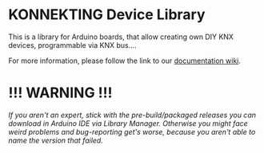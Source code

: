 # KONNEKTING Device Library
This is a library for Arduino boards, that allow creating own DIY KNX devices, programmable via KNX bus.... 

For more information, please follow the link to our [documentation wiki](https://wiki.konnekting.de/).

# !!! WARNING !!!

*If you aren't an expert, stick with the pre-build/packaged releases you can download in Arduino IDE via Library Manager.
Otherwise you might face weird problems and bug-reporting get's worse, because you aren't able to name the version that failed.*

